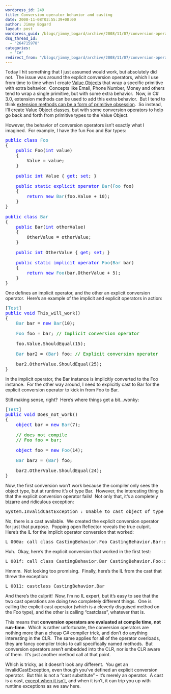 ```yaml
---
wordpress_id: 249
title: Conversion operator behavior and casting
date: 2008-11-08T02:55:39+00:00
author: Jimmy Bogard
layout: post
wordpress_guid: /blogs/jimmy_bogard/archive/2008/11/07/conversion-operator-behavior-and-casting.aspx
dsq_thread_id:
  - "264715978"
categories:
  - 'C#'
redirect_from: "/blogs/jimmy_bogard/archive/2008/11/07/conversion-operator-behavior-and-casting.aspx/"
---
```

Today I hit something that I just assumed would work, but absolutely did not.&#160; The issue was around the explicit conversion operators, which I use from time to time when I create [Value Objects](https://lostechies.com/blogs/jimmy_bogard/archive/2007/06/25/generic-value-object-equality.aspx) that wrap a specific primitive with extra behavior.&#160; Concepts like Email, Phone Number, Money and others tend to wrap a single primitive, but with some extra behavior.&#160; Now, in C# 3.0, extension methods can be used to add this extra behavior.&#160; But I tend to think [extension methods can be a form of primitive obsession](https://lostechies.com/blogs/jimmy_bogard/archive/2007/12/18/extension-methods-and-primitive-obsession.aspx).&#160; So instead, I’ll create Value Object classes, but with some conversion operators to help go back and forth from primitive types to the Value Object.

However, the behavior of conversion operators isn’t exactly what I imagined.&#160; For example, I have the fun Foo and Bar types:

<pre><span style="color: blue">public class </span><span style="color: #2b91af">Foo
</span>{
    <span style="color: blue">public </span>Foo(<span style="color: blue">int </span>value)
    {
        Value = value;
    }

    <span style="color: blue">public int </span>Value { <span style="color: blue">get</span>; <span style="color: blue">set</span>; }

    <span style="color: blue">public static explicit operator </span><span style="color: #2b91af">Bar</span>(<span style="color: #2b91af">Foo </span>foo)
    {
        <span style="color: blue">return new </span><span style="color: #2b91af">Bar</span>(foo.Value + 10);
    }
}

<span style="color: blue">public class </span><span style="color: #2b91af">Bar
</span>{
    <span style="color: blue">public </span>Bar(<span style="color: blue">int </span>otherValue)
    {
        OtherValue = otherValue;
    }

    <span style="color: blue">public int </span>OtherValue { <span style="color: blue">get</span>; <span style="color: blue">set</span>; }

    <span style="color: blue">public static implicit operator </span><span style="color: #2b91af">Foo</span>(<span style="color: #2b91af">Bar </span>bar)
    {
        <span style="color: blue">return new </span><span style="color: #2b91af">Foo</span>(bar.OtherValue + 5);
    }
}</pre>

[](http://11011.net/software/vspaste)

One defines an implicit operator, and the other an explicit conversion operator.&#160; Here’s an example of the implicit and explicit operators in action:

<pre>[<span style="color: #2b91af">Test</span>]
<span style="color: blue">public void </span>This_will_work()
{
    <span style="color: #2b91af">Bar </span>bar = <span style="color: blue">new </span><span style="color: #2b91af">Bar</span>(10);

    <span style="color: #2b91af">Foo </span>foo = bar; <span style="color: green">// Implicit conversion operator

    </span>foo.Value.ShouldEqual(15);

    <span style="color: #2b91af">Bar </span>bar2 = (<span style="color: #2b91af">Bar</span>) foo; <span style="color: green">// Explicit conversion operator

    </span>bar2.OtherValue.ShouldEqual(25);
}</pre>

[](http://11011.net/software/vspaste)

In the implicit operator, the Bar instance is implicitly converted to the Foo instance.&#160; For the other way around, I need to explicitly cast to Bar for the explicit conversion operator to kick in from Foo to Bar.

Still making sense, right?&#160; Here’s where things get a bit&#8230;wonky:

<pre>[<span style="color: #2b91af">Test</span>]
<span style="color: blue">public void </span>Does_not_work()
{
    <span style="color: blue">object </span>bar = <span style="color: blue">new </span><span style="color: #2b91af">Bar</span>(7);
    
    <span style="color: green">// does not compile
    // Foo foo = bar; 

    </span><span style="color: blue">object </span>foo = <span style="color: blue">new </span><span style="color: #2b91af">Foo</span>(14);
    
    <span style="color: #2b91af">Bar </span>bar2 = (<span style="color: #2b91af">Bar</span>) foo;

    bar2.OtherValue.ShouldEqual(24);
}</pre>

[](http://11011.net/software/vspaste)

Now, the first conversion won’t work because the compiler only sees the object type, but at runtime it’s of type Bar.&#160; However, the interesting thing is that the explicit conversion operator fails!&#160; Not only that, it’s a completely bizarre and ridiculous exception:

<pre>System.InvalidCastException : Unable to cast object of type 'CastingBehavior.Foo' to type 'CastingBehavior.Bar'.</pre>

[](http://11011.net/software/vspaste)

No, there is a cast available.&#160; We created the explicit conversion operator for just that purpose.&#160; Popping open Reflector reveals the true culprit.&#160; Here’s the IL for the implicit operator conversion that worked:

<pre>L_000a: call class CastingBehavior.Foo CastingBehavior.Bar::op_Implicit(class CastingBehavior.Bar)</pre>

[](http://11011.net/software/vspaste)

Huh.&#160; Okay, here’s the explicit conversion that worked in the first test:

<pre>L_001f: call class CastingBehavior.Bar CastingBehavior.Foo::op_Explicit(class CastingBehavior.Foo)</pre>

[](http://11011.net/software/vspaste)

Hmmm.&#160; Not looking too promising.&#160; Finally, here’s the IL from the cast that threw the exception:

<pre>L_0011: castclass CastingBehavior.Bar</pre>

[](http://11011.net/software/vspaste)

And there’s the culprit!&#160; Now, I’m no IL expert, but it’s easy to see that the two cast operations are doing two completely different things.&#160; One is calling the explicit cast operator (which is a cleverly disguised method on the Foo type), and the other is calling “castclass”, whatever that is.

This means that **conversion operators are evaluated at compile time, not run-time**.&#160; Which is rather unfortunate, the conversion operators are nothing more than a cheap C# compiler trick, and don’t do anything interesting in the CLR.&#160; The same applies for all of the operator overloads, they are fancy compiler tricks to call specifically named methods.&#160; But conversion operators aren’t embedded into the CLR, nor is the CLR aware of them.&#160; It’s just another method call at that point.

Which is tricky, as it doesn’t look any different.&#160; You get an InvalidCastException, even though you’ve defined an explicit conversion operator.&#160; But this is not a “cast substitute” – it’s merely an operator.&#160; A cast is a cast, [except when it isn’t](http://www.interact-sw.co.uk/iangblog/2004/01/20/casting), and when it isn’t, it can trip you up with runtime exceptions as we saw here.